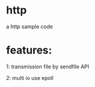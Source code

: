 # http
a http sample code 

# features:
1: transmission file by sendfile API 

2: multi io use epoll	
